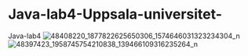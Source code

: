 # Java-lab4-Uppsala-universitet-
Java-lab4
![48408220_1877822625650306_1574646031323234304_n](https://user-images.githubusercontent.com/14229623/50107264-7836fa00-0232-11e9-9667-08469162fe7a.jpg)
![48397423_1958745754210838_139466109316235264_n](https://user-images.githubusercontent.com/14229623/50107265-7836fa00-0232-11e9-917f-f237057f0d1c.jpg)
